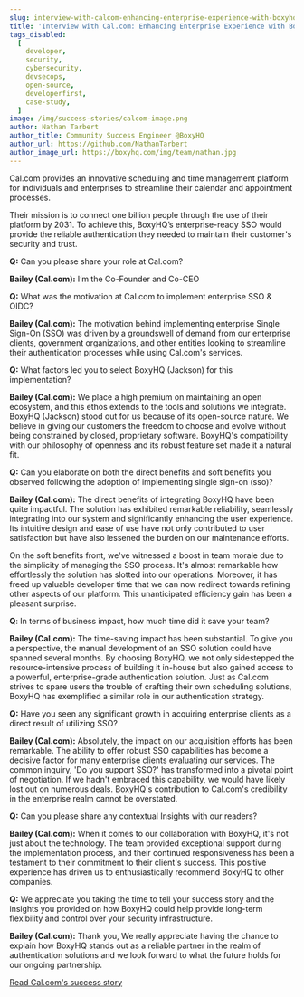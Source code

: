 ```yaml
---
slug: interview-with-calcom-enhancing-enterprise-experience-with-boxyhq
title: 'Interview with Cal.com: Enhancing Enterprise Experience with BoxyHQ'
tags_disabled:
  [
    developer,
    security,
    cybersecurity,
    devsecops,
    open-source,
    developerfirst,
    case-study,
  ]
image: /img/success-stories/calcom-image.png
author: Nathan Tarbert
author_title: Community Success Engineer @BoxyHQ
author_url: https://github.com/NathanTarbert
author_image_url: https://boxyhq.com/img/team/nathan.jpg
---
```


Cal.com provides an innovative scheduling and time management platform for individuals and enterprises to streamline their calendar and appointment processes.

Their mission is to connect one billion people through the use of their platform by 2031. To achieve this, BoxyHQ’s enterprise-ready SSO would provide the reliable authentication they needed to maintain their customer's security and trust.

**Q:** Can you please share your role at Cal.com?

**Bailey (Cal.com):** I’m the Co-Founder and Co-CEO

**Q:** What was the motivation at Cal.com to implement enterprise SSO & OIDC?

**Bailey (Cal.com):** The motivation behind implementing enterprise Single Sign-On (SSO) was driven by a groundswell of demand from our enterprise clients, government organizations, and other entities looking to streamline their authentication processes while using Cal.com's services.

**Q:** What factors led you to select BoxyHQ (Jackson) for this implementation?

**Bailey (Cal.com):** We place a high premium on maintaining an open ecosystem, and this ethos extends to the tools and solutions we integrate. BoxyHQ (Jackson) stood out for us because of its open-source nature. We believe in giving our customers the freedom to choose and evolve without being constrained by closed, proprietary software. BoxyHQ's compatibility with our philosophy of openness and its robust feature set made it a natural fit.

**Q:** Can you elaborate on both the direct benefits and soft benefits you observed following the adoption of implementing single sign-on (sso)?

**Bailey (Cal.com):** The direct benefits of integrating BoxyHQ have been quite impactful. The solution has exhibited remarkable reliability, seamlessly integrating into our system and significantly enhancing the user experience. Its intuitive design and ease of use have not only contributed to user satisfaction but have also lessened the burden on our maintenance efforts.

On the soft benefits front, we've witnessed a boost in team morale due to the simplicity of managing the SSO process. It's almost remarkable how effortlessly the solution has slotted into our operations. Moreover, it has freed up valuable developer time that we can now redirect towards refining other aspects of our platform. This unanticipated efficiency gain has been a pleasant surprise.

**Q**: In terms of business impact, how much time did it save your team?

**Bailey (Cal.com):** The time-saving impact has been substantial. To give you a perspective, the manual development of an SSO solution could have spanned several months. By choosing BoxyHQ, we not only sidestepped the resource-intensive process of building it in-house but also gained access to a powerful, enterprise-grade authentication solution. Just as Cal.com strives to spare users the trouble of crafting their own scheduling solutions, BoxyHQ has exemplified a similar role in our authentication strategy.

**Q:** Have you seen any significant growth in acquiring enterprise clients as a direct result of utilizing SSO?

**Bailey (Cal.com):** Absolutely, the impact on our acquisition efforts has been remarkable. The ability to offer robust SSO capabilities has become a decisive factor for many enterprise clients evaluating our services. The common inquiry, 'Do you support SSO?' has transformed into a pivotal point of negotiation. If we hadn't embraced this capability, we would have likely lost out on numerous deals. BoxyHQ's contribution to Cal.com's credibility in the enterprise realm cannot be overstated.

**Q:** Can you please share any contextual Insights with our readers?

**Bailey (Cal.com):** When it comes to our collaboration with BoxyHQ, it's not just about the technology. The team provided exceptional support during the implementation process, and their continued responsiveness has been a testament to their commitment to their client's success. This positive experience has driven us to enthusiastically recommend BoxyHQ to other companies.

**Q:** We appreciate you taking the time to tell your success story and the insights you provided on how BoxyHQ could help provide long-term flexibility and control over your security infrastructure.

**Bailey (Cal.com):** Thank you, We really appreciate having the chance to explain how BoxyHQ stands out as a reliable partner in the realm of authentication solutions and we look forward to what the future holds for our ongoing partnership.

<div style={{ textAlign: "center" }}>
  <a href="/success-stories/accelerating-enterprise-deals-and-conversion-rates-at-calcom-boxyhqs-sso-solution" className="button button-secondary">Read Cal.com's success story</a>
</div>
